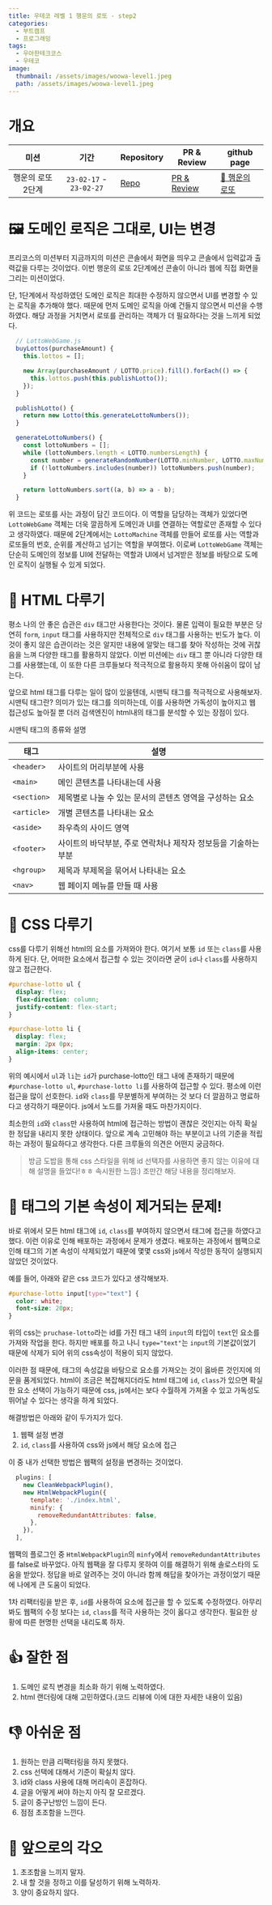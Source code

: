 ```yaml
---
title: 우테코 레벨 1 행운의 로또 - step2
categories:
  - 부트캠프
  - 프로그래밍
tags:
  - 우아한테크코스
  - 우테코
image:
  thumbnail: /assets/images/woowa-level1.jpeg
  path: /assets/images/woowa-level1.jpeg
---
```


# 개요

|       미션        |          기간           | Repository                                                                 | PR & Review                                                             | github page                                                      |
| :---------------: | :---------------------: | -------------------------------------------------------------------------- | ----------------------------------------------------------------------- | ---------------------------------------------------------------- |
| 행운의 로또 2단계 | `23-02-17` - `23-02-27` | [Repo](https://github.com/nlom0218/javascript-lotto-1/tree/nlom0218-step2) | [PR & Review](https://github.com/woowacourse/javascript-lotto/pull/230) | [🎱 행운의 로또](https://nlom0218.github.io/javascript-lotto-1/) |

# 🖼️ 도메인 로직은 그대로, UI는 변경

프리코스의 미션부터 지금까지의 미션은 콘솔에서 화면을 띄우고 콘솔에서 입력값과 출력값을 다루는 것이었다. 이번 행운의 로또 2단계에선 콘솔이 아니라 웹에 직접 화면을 그리는 미션이었다.

단, 1단계에서 작성하였던 도메인 로직은 최대한 수정하지 않으면서 UI를 변경할 수 있는 로직을 추가해야 했다. 때문에 먼저 도메인 로직을 아예 건들지 않으면서 미션을 수행하였다. 해당 과정을 거치면서 로또를 관리하는 객체가 더 필요하다는 것을 느끼게 되었다.

```javascript
  // LottoWebGame.js
  buyLottos(purchaseAmount) {
    this.lottos = [];

    new Array(purchaseAmount / LOTTO.price).fill().forEach(() => {
      this.lottos.push(this.publishLotto());
    });
  }

  publishLotto() {
    return new Lotto(this.generateLottoNumbers());
  }

  generateLottoNumbers() {
    const lottoNumbers = [];
    while (lottoNumbers.length < LOTTO.numbersLength) {
      const number = generateRandomNumber(LOTTO.minNumber, LOTTO.maxNumber);
      if (!lottoNumbers.includes(number)) lottoNumbers.push(number);
    }

    return lottoNumbers.sort((a, b) => a - b);
  }
```

위 코드는 로또를 사는 과정이 담긴 코드이다. 이 역할을 담당하는 객체가 있었다면 `LottoWebGame` 객체는 더욱 깔끔하게 도메인과 UI를 연결하는 역할로만 존재할 수 있다고 생각하였다. 때문에 2단계에서는 `LottoMachine` 객체를 만들어 로또를 사는 역할과 로또들의 번호, 순위를 계산하고 넘기는 역할을 부여했다. 이로써 `LottoWebGame` 객체는 단순히 도메인의 정보를 UI에 전달하는 역할과 UI에서 넘겨받은 정보를 바탕으로 도메인 로직이 실행될 수 있게 되었다.

# 📝 HTML 다루기

평소 나의 안 좋은 습관은 `div` 태그만 사용한다는 것이다. 물론 입력이 필요한 부분은 당연히 `form`, `input` 태그를 사용하지만 전체적으로 `div` 태그를 사용하는 빈도가 높다. 이것이 좋지 않은 습관이라는 것은 알지만 내용에 알맞는 태그를 찾아 작성하는 것에 귀찮음을 느껴 다양한 태그를 활용하지 않았다. 이번 미션에는 `div` 태그 뿐 아니라 다양한 태그를 사용했는데, 이 또한 다른 크루들보다 적극적으로 활용하지 못해 아쉬움이 많이 남는다.

앞으로 html 태그를 다루는 일이 많이 있을텐데, 시맨틱 태그를 적극적으로 사용해보자. 시맨틱 태그란? 의미가 있는 태그를 의미하는데, 이를 사용하면 가독성이 높아지고 웹 접근성도 높아질 뿐 더러 검색엔진이 html내의 태그를 분석할 수 있는 장점이 있다.

시맨틱 태그의 종류와 설명

| 태그        | 설명                                                           |
| ----------- | -------------------------------------------------------------- |
| `<header>`  | 사이트의 머리부분에 사용                                       |
| `<main>`    | 메인 콘텐츠를 나타내는데 사용                                  |
| `<section>` | 제목별로 나눌 수 있는 문서의 콘텐츠 영역을 구성하는 요소       |
| `<article>` | 개별 콘텐츠를 나타내는 요소                                    |
| `<aside>`   | 좌우측의 사이드 영역                                           |
| `<footer>`  | 사이트의 바닥부분, 주로 연락처나 제작자 정보등을 기술하는 부분 |
| `<hgroup>`  | 제목과 부제목을 묶어서 나타내는 요소                           |
| `<nav>`     | 웹 페이지 메뉴를 만들 때 사용                                  |

# 🎨 CSS 다루기

css를 다루기 위해선 html의 요소를 가져와야 한다. 여기서 보통 `id` 또는 `class`를 사용하게 된다. 단, 어떠한 요소에서 접근할 수 있는 것이라면 굳이 `id`나 `class`를 사용하지 않고 접근한다.

```css
#purchase-lotto ul {
  display: flex;
  flex-direction: column;
  justify-content: flex-start;
}

#purchase-lotto li {
  display: flex;
  margin: 2px 0px;
  align-items: center;
}
```

위의 예시에서 `ul`과 `li`는 `id`가 purchase-lotto인 태그 내에 존재하기 때문에 `#purchase-lotto ul`, `#purchase-lotto li`를 사용하여 접근할 수 있다. 평소에 이런 접근을 많이 선호한다. `id`와 `class`를 무분별하게 부여하는 것 보다 더 깔끔하고 명료하다고 생각하기 때문이다. js에서 노드를 가져올 때도 마찬가지이다.

최소한의 `id`와 `class`만 사용하여 html에 접근하는 방법이 괜찮은 것인지는 아직 확실한 정답을 내리지 못한 상태이다. 앞으로 계속 고민해야 하는 부분이고 나의 기준을 적립하는 과정이 필요하다고 생각한다. 다른 크루들의 의견은 어떤지 궁금하다.

> 방금 도밥을 통해 css 스타일을 위해 id 선택자를 사용하면 좋지 않는 이유에 대해 설명을 들었다!ㅎㅎ 속시원한 느낌:) 조만간 해당 내용을 정리해보자.

# 👿 태그의 기본 속성이 제거되는 문제!

바로 위에서 모든 html 태그에 `id`, `class`를 부여하지 않으면서 태그에 접근을 하였다고 했다. 이런 이유로 인해 배포하는 과정에서 문제가 생겼다. 배포하는 과정에서 웹팩으로 인해 태그의 기본 속성이 삭제되었기 때문에 몇몇 css와 js에서 작성한 동작이 실행되지 않았던 것이었다.

예를 들어, 아래와 같은 css 코드가 있다고 생각해보자.

```css
#purchase-lotto input[type="text"] {
  color: white;
  font-size: 20px;
}
```

위의 css는 `pruchase-lotto`라는 id를 가진 태그 내의 `input`의 타입이 `text`인 요소를 가져와 작업을 한다. 하지만 배포를 하고 나니 `type="text"`는 `input`의 기본값이었기 때문에 삭제가 되어 위의 css속성이 적용이 되지 않았다.

이러한 점 때문에, 태그의 속성값을 바탕으로 요소를 가져오는 것이 옳바른 것인지에 의문을 품게되었다. html이 조금은 복잡해지더라도 html 태그에 `id`, `class`가 있으면 확실한 요소 선택이 가능하기 때문에 css, js에서는 보다 수월하게 가져올 수 있고 가독성도 뛰어날 수 있다는 생각을 하게 되었다.

해결방법은 아래와 같이 두가지가 있다.

1. 웹팩 설정 변경
2. `id`, `class`를 사용하여 css와 js에서 해당 요소에 접근

이 중 내가 선택한 방법은 웹팩의 설정을 변경하는 것이었다.

```javascript
  plugins: [
    new CleanWebpackPlugin(),
    new HtmlWebpackPlugin({
      template: './index.html',
      minify: {
        removeRedundantAttributes: false,
      },
    }),
  ],
```

웹팩의 플로그인 중 `HtmlWebpackPlugin`의 `minfy`에서 `removeRedundantAttributes`를 false로 바꾸었다. 아직 웹팩을 잘 다루지 못하여 이를 해결하기 위해 솔로스타의 도움을 받았다. 정답을 바로 알려주는 것이 아니라 함께 해답을 찾아가는 과정이었기 때문에 나에게 큰 도움이 되었다.

1차 리팩터링을 받은 후, `id`를 사용하여 요소에 접근을 할 수 있도록 수정하였다. 아무리 봐도 웹팩의 수정 보다는 `id`, `class`를 적극 사용하는 것이 옳다고 생각한다. 필요한 상황에 따른 현명한 선택을 내리도록 하자.

# 👍 잘한 점

1. 도메인 로직 변경을 최소화 하기 위해 노력하였다.
2. html 랜더링에 대해 고민하였다.(코드 리뷰에 이에 대한 자세한 내용이 있음)

# 👎 아쉬운 점

1. 원하는 만큼 리팩터링을 하지 못했다.
2. css 선택에 대해서 기준이 확실치 않다.
3. id와 class 사용에 대해 머리속이 혼잡하다.
4. 글을 어떻게 써야 하는지 아직 잘 모르겠다.
5. 글이 중구난방인 느낌이 든다.
6. 점점 초조함을 느낀다.

# 👊 앞으로의 각오

1. 초조함을 느끼지 말자.
2. 내 할 것을 정하고 이를 달성하기 위해 노력하자.
3. 양이 중요하지 않다.
